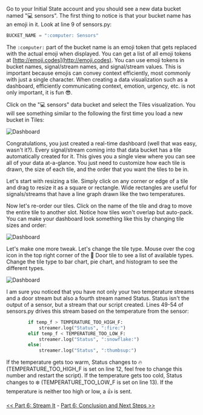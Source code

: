 Go to your Initial State account and you should see a new data bucket named "💻 sensors". The first thing to notice is that your bucket name has an emoji in it. Look at line 9 of sensors.py:

```python
BUCKET_NAME = ":computer: Sensors"
```

The ```:computer:``` part of the bucket name is an emoji token that gets replaced with the actual emoji when displayed. You can get a list of all emoji tokens at [http://emoji.codes](http://emoji.codes). You can use emoji tokens in bucket names, signal/stream names, and signal/stream values. This is important because emojis can convey context efficiently, most commonly with just a single character. When creating a data visualization such as a dashboard, efficiently communicating context, emotion, urgency, etc. is not only important, it is fun 😎.  

Click on the "💻 sensors" data bucket and select the Tiles visualization. You will see something similar to the following the first time you load a new bucket in Tiles:

![Dashboard](https://github.com/InitialState/piot-101/wiki/img/dashboard3.jpg)

Congratulations, you just created a real-time dashboard (well that was easy, wasn't it?). Every signal/stream coming into that data bucket has a tile automatically created for it. This gives you a single view where you can see all of your data at-a-glance. You just need to customize how each tile is drawn, the size of each tile, and the order that you want the tiles to be in.

Let's start with resizing a tile. Simply click on any corner or edge of a tile and drag to resize it as a square or rectangle. Wide rectangles are useful for signals/streams that have a line graph drawn like the two temperatures.

Now let's re-order our tiles. Click on the name of the tile and drag to move the entire tile to another slot. Notice how tiles won't overlap but auto-pack. You can make your dashboard look something like this by changing tile sizes and order:

![Dashboard](https://github.com/InitialState/piot-101/wiki/img/dashboard4.jpg)

Let's make one more tweak. Let's change the tile type. Mouse over the cog icon in the top right corner of the 🚪 Door tile to see a list of available types. Change the tile type to bar chart, pie chart, and histogram to see the different types. 

![Dashboard](https://github.com/InitialState/piot-101/wiki/img/dashboard5.jpg)

I am sure you noticed that you have not only your two temperature streams and a door stream but also a fourth stream named Status. Status isn't the output of a sensor, but a stream that our script created. Lines 49-54 of sensors.py drives this stream based on the temperature from the sensor:

```python
        if temp_f > TEMPERATURE_TOO_HIGH_F:
            streamer.log("Status", ":fire:")
        elif temp_f < TEMPERATURE_TOO_LOW_F:
            streamer.log("Status", ":snowflake:")
        else:
            streamer.log("Status", ":thumbsup:")
```

If the temperature gets too warm, Status changes to :fire: (TEMPERATURE_TOO_HIGH_F is set on line 12, feel free to change this number and restart the script). If the temperature gets too cold, Status changes to :snowflake: (TEMPERATURE_TOO_LOW_F is set on line 13). If the temperature is neither too high or low, a :thumbsup: is sent.  

[<< Part 6: Stream It](Part-6.-Stream-It) - [Part 6: Conclusion and Next Steps >>](Part-6.-Conclusion-And-Next-Steps)